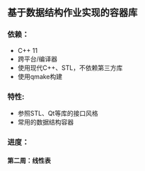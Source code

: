 ## 基于数据结构作业实现的容器库

### 依赖：
- C++ 11
- 跨平台/编译器
- 使用现代C++、STL，不依赖第三方库
- 使用qmake构建

### 特性:
- 参照STL、Qt等库的接口风格
- 常用的数据结构容器

### 进度：
#### 第二周：线性表
